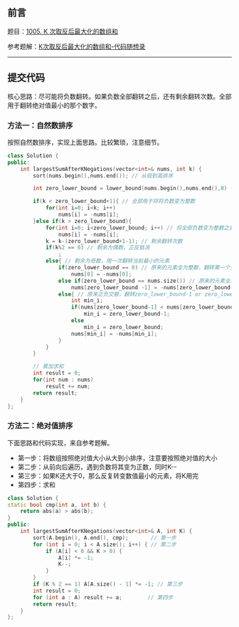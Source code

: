 ## 前言

题目：[1005. K 次取反后最大化的数组和](https://leetcode-cn.com/problems/maximize-sum-of-array-after-k-negations/)

参考题解：[K次取反后最大化的数组和-代码随想录](https://github.com/youngyangyang04/leetcode-master/blob/master/problems/1005.K%E6%AC%A1%E5%8F%96%E5%8F%8D%E5%90%8E%E6%9C%80%E5%A4%A7%E5%8C%96%E7%9A%84%E6%95%B0%E7%BB%84%E5%92%8C.md)

---

## 提交代码

核心思路：尽可能将负数翻转。如果负数全部翻转之后，还有剩余翻转次数。全部用于翻转绝对值最小的那个数字。

### 方法一：自然数排序

按照自然数排序，实现上面思路。比较繁琐，注意细节。

```c++
class Solution {
public:
    int largestSumAfterKNegations(vector<int>& nums, int k) {
        sort(nums.begin(),nums.end()); // 从低到高排序

        int zero_lower_bound = lower_bound(nums.begin(),nums.end(),0) - nums.begin(); // 返回第一个大于等于0的位置

        if(k < zero_lower_bound+1){ // 全部用于将将负数变为整数
            for(int i=0; i<k; i++)
                nums[i] = -nums[i];
        }else if(k > zero_lower_bound){
            for(int i=0; i<zero_lower_bound; i++) // 将全部负数变为整数之后
                nums[i] = -nums[i];
            k = k-(zero_lower_bound+1-1); // 剩余翻转次数
            if(k%2 == 0) // 剩余为偶数，正反抵消
                ; 
            else{ // 剩余为奇数，用一次翻转当前最小的元素
                if(zero_lower_bound == 0) // 原来的元素全为整数，翻转第一个元素
                    nums[0] = -nums[0];
                else if(zero_lower_bound == nums.size()) // 原来的元素全为负数，翻转最后一个元素
                    nums[zero_lower_bound -1] = -nums[zero_lower_bound-1];
                else{ // 原来正负交替，翻转zero_lower_bound-1 or zero_lower_bound位置元素
                    int min_i;
                    if(nums[zero_lower_bound-1] < nums[zero_lower_bound])
                        min_i = zero_lower_bound-1;
                    else 
                        min_i = zero_lower_bound;
                    nums[min_i] = -nums[min_i];
                }
            }
        }

        // 累加求和
        int result = 0;
        for(int num : nums)
            result += num;
        return result;
    }
};
```

### 方法二：绝对值排序

下面思路和代码实现，来自参考题解。

* 第一步：将数组按照绝对值大小从大到小排序，注意要按照绝对值的大小
* 第二步：从前向后遍历，遇到负数将其变为正数，同时K--
* 第三步：如果K还大于0，那么反复转变数值最小的元素，将K用完
* 第四步：求和

```c++
class Solution {
static bool cmp(int a, int b) {
    return abs(a) > abs(b);
}
public:
    int largestSumAfterKNegations(vector<int>& A, int K) {
        sort(A.begin(), A.end(), cmp);       // 第一步
        for (int i = 0; i < A.size(); i++) { // 第二步
            if (A[i] < 0 && K > 0) {
                A[i] *= -1;
                K--;
            }
        }
        if (K % 2 == 1) A[A.size() - 1] *= -1; // 第三步
        int result = 0;
        for (int a : A) result += a;        // 第四步
        return result;
    }
};
```
